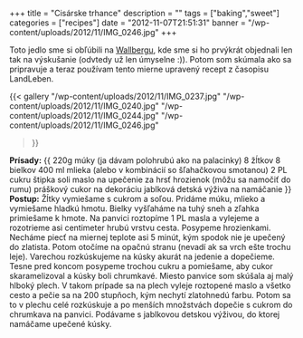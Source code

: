 +++
title = "Cisárske trhance"
description = ""
tags = ["baking","sweet"]
categories = ["recipes"]
date = "2012-11-07T21:51:31"
banner = "/wp-content/uploads/2012/11/IMG_0246.jpg"
+++

Toto jedlo sme si obľúbili na <a title="Wallberg"
href="http://www.ajka-andrej.com/2010/08/24/wallberg/?lang=SK" target="_blank">Wallbergu</a>, kde
sme si ho prvýkrát objednali len tak na výskušanie (odvtedy už len úmyselne :)). Potom som skúmala ako sa pripravuje a teraz používam tento mierne upravený recept z časopisu
LandLeben.

{{< gallery
    "/wp-content/uploads/2012/11/IMG_0237.jpg"
    "/wp-content/uploads/2012/11/IMG_0240.jpg"
    "/wp-content/uploads/2012/11/IMG_0244.jpg"
    "/wp-content/uploads/2012/11/IMG_0246.jpg"
>}}

**Prísady:**
{{ 220g múky (ja dávam polohrubú ako na palacinky)
8 žĺtkov
8 bielkov
400 ml mlieka (alebo v kombinácií so šľahačkovou smotanou)
2 PL cukru
štipka soli
maslo na upečenie
za hrsť hrozienok (môžu sa namočiť do rumu)
práškový cukor na dekoráciu
jablková detská výživa na namáčanie }}
**Postup:**
Žĺtky vymiešame s cukrom a soľou. Pridáme múku, mlieko a vymiešame hladkú hmotu. Bielky vyšľaháme na
tuhý sneh a zľahka primiešame k hmote. Na panvici roztopíme 1 PL masla a vylejeme a rozotrieme asi
centimeter hrubú vrstvu cesta. Posypeme hrozienkami. Necháme piecť na miernej teplote asi 5 minút,
kým spodok nie je upečený do zlatista. Potom otočíme na opačnú stranu (nevadí ak sa vrch ešte
trochu leje). Varechou rozkúskujeme na kúsky akurát na jedenie a dopečieme. Tesne pred koncom
posypeme trochou cukru a pomiešame, aby cukor skaramelizoval a kúsky boli chrumkavé. Miesto panvice
som skúšala aj malý hlboký plech. V takom prípade sa na plech vyleje roztopené maslo a všetko cesto
a pečie sa na 200 stupňoch, kým nechytí zlatohnedú farbu. Potom sa to v plechu celé rozkúskuje a po
menších množstvách dopečie s cukrom do chrumkava na panvici. Podávame s jablkovou detskou výživou,
do ktorej namáčame upečené kúsky.
